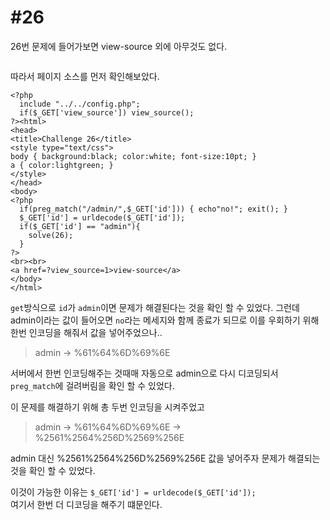 #26
=
26번 문제에 들어가보면 view-source 외에 아무것도 없다.

![]()

따라서 페이지 소스를 먼저 확인해보았다.

```
<?php
  include "../../config.php";
  if($_GET['view_source']) view_source();
?><html>
<head>
<title>Challenge 26</title>
<style type="text/css">
body { background:black; color:white; font-size:10pt; }    
a { color:lightgreen; }
</style>
</head>
<body>
<?php
  if(preg_match("/admin/",$_GET['id'])) { echo"no!"; exit(); }
  $_GET['id'] = urldecode($_GET['id']);
  if($_GET['id'] == "admin"){
    solve(26);
  }
?>
<br><br>
<a href=?view_source=1>view-source</a>
</body>
</html>
```

`get`방식으로 `id`가 `admin`이면 문제가 해결된다는 것을 확인 할 수 있었다.
그런데 admin이라는 값이 들어오면 `no`라는 메세지와 함께 종료가 되므로 이를 우회하기 위해 한번 인코딩을 해줘서 값을 넣어주었으나..

> admin -> %61%64%6D%69%6E

서버에서 한번 인코딩해주는 것때매 자동으로 admin으로 다시 디코딩되서 `preg_match`에 걸려버림을 확인 할 수 있었다.

이 문제를 해결하기 위해 총 두번 인코딩을 시켜주었고   
> admin -> %61%64%6D%69%6E -> %2561%2564%256D%2569%256E

admin 대신 %2561%2564%256D%2569%256E 값을 넣어주자 문제가 해결되는 것을 확인 할 수 있었다.

이것이 가능한 이유는 
`$_GET['id'] = urldecode($_GET['id']);`  
여기서 한번 더 디코딩을 해주기 떄문인다.
